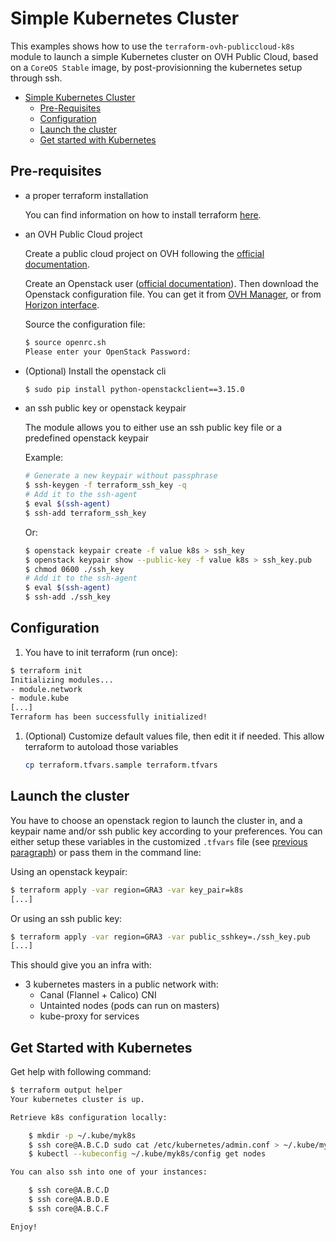 # Simple Kubernetes Cluster

This examples shows how to use the `terraform-ovh-publiccloud-k8s` module to 
launch a simple Kubernetes cluster on OVH Public Cloud, based on a `CoreOS Stable`
image, by post-provisionning the kubernetes setup through ssh.

- [Simple Kubernetes Cluster](#simple-kubernetes-cluster)
    - [Pre-Requisites](#pre-requisites)
    - [Configuration](#configuration)
    - [Launch the cluster](#launch-the-cluster)
    - [Get started with Kubernetes](#get-started-with-kubernetes)

## Pre-requisites

- a proper terraform installation

  You can find information on how to install terraform [here](https://www.terraform.io/intro/getting-started/install.html).

- an OVH Public Cloud project
  
  Create a public cloud project on OVH following the [official documentation](https://docs.ovh.com/gb/en/public-cloud/getting_started_with_public_cloud_logging_in_and_creating_a_project/).

  Create an Openstack user ([official documentation](https://docs.ovh.com/gb/en/public-cloud/configure_user_access_to_horizon/)).
  Then download the Openstack configuration file. You can get it from [OVH Manager](https://www.ovh.com/manager/cloud/), or from [Horizon interface](https://horizon.cloud.ovh.net/project/api_access/openrc/).

  Source the configuration file:

  ```bash
  $ source openrc.sh
  Please enter your OpenStack Password:
  ```
  
- (Optional) Install the openstack cli

  ```bash
  $ sudo pip install python-openstackclient==3.15.0
  ```

- an ssh public key or openstack keypair

  The module allows you to either use an ssh public key file or a predefined openstack keypair

  Example: 

   ```bash
   # Generate a new keypair without passphrase
   $ ssh-keygen -f terraform_ssh_key -q
   # Add it to the ssh-agent 
   $ eval $(ssh-agent)
   $ ssh-add terraform_ssh_key
   ```
   
   Or:
   
   ```bash
   $ openstack keypair create -f value k8s > ssh_key
   $ openstack keypair show --public-key -f value k8s > ssh_key.pub
   $ chmod 0600 ./ssh_key
   # Add it to the ssh-agent
   $ eval $(ssh-agent)
   $ ssh-add ./ssh_key
   ```

## Configuration

1. You have to init terraform (run once):

```bash
$ terraform init
Initializing modules...
- module.network
- module.kube
[...]
Terraform has been successfully initialized!
```

1. (Optional) Customize default values file, then edit it if needed.
   This allow terraform to autoload those variables

   ```bash
   cp terraform.tfvars.sample terraform.tfvars
   ```

## Launch the cluster

You have to choose an openstack region to launch the cluster in, and a keypair name and/or ssh public key according to your preferences. You can either setup these variables in the customized `.tfvars` file (see [previous paragraph](#configuration)) or pass them in the command line:

Using an openstack keypair:

```bash
$ terraform apply -var region=GRA3 -var key_pair=k8s
[...]
```

Or using an ssh public key:

```bash
$ terraform apply -var region=GRA3 -var public_sshkey=./ssh_key.pub
[...]
```


This should give you an infra with:

* 3 kubernetes masters in a public network with:
  * Canal (Flannel + Calico) CNI
  * Untainted nodes (pods can run on masters)
  * kube-proxy for services

## Get Started with Kubernetes

Get help with following command:

```bash
$ terraform output helper
Your kubernetes cluster is up.

Retrieve k8s configuration locally:

    $ mkdir -p ~/.kube/myk8s
    $ ssh core@A.B.C.D sudo cat /etc/kubernetes/admin.conf > ~/.kube/myk8s/config
    $ kubectl --kubeconfig ~/.kube/myk8s/config get nodes

You can also ssh into one of your instances:

    $ ssh core@A.B.C.D
    $ ssh core@A.B.D.E
    $ ssh core@A.B.C.F

Enjoy!
```
